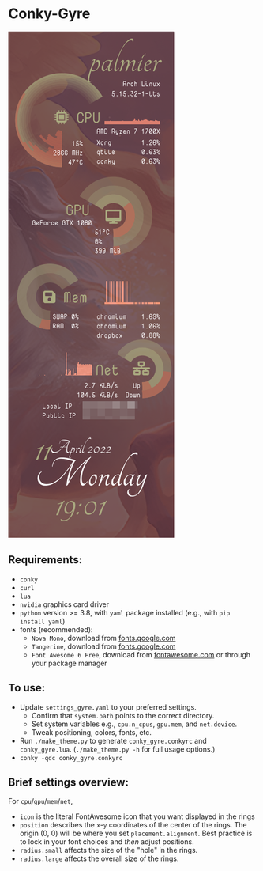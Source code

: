 Conky-Gyre
==========

![Alt text](gyre.png)

Requirements:
-------------
  * `conky`
  * `curl`
  * `lua`
  * `nvidia` graphics card driver
  * `python` version >= 3.8, with `yaml` package installed (e.g., with `pip install yaml`)
  * fonts (recommended):
      * `Nova Mono`, download from [fonts.google.com](https://fonts.google.com/specimen/Nova+Mono)
      * `Tangerine`, download from [fonts.google.com](https://fonts.google.com/specimen/Tangerine)
      * `Font Awesome 6 Free`, download from [fontawesome.com](https://fontawesome.com/download) or through your package manager


To use:
-------
  * Update `settings_gyre.yaml` to your preferred settings.
    * Confirm that `system.path` points to the correct directory.
    * Set system variables e.g., `cpu.n_cpus`, `gpu.mem`, and `net.device`.
    * Tweak positioning, colors, fonts, etc.
  * Run `./make_theme.py` to generate `conky_gyre.conkyrc` and `conky_gyre.lua`. (`./make_theme.py -h` for full usage options.)
  * `conky -qdc conky_gyre.conkyrc`

Brief settings overview:
------------------------
For `cpu`/`gpu`/`mem`/`net`,

  * `icon` is the literal FontAwesome icon that you want displayed in the rings
  * `position` describes the `x`-`y` coordinates of the center of the rings. The origin (0, 0) will be where you set `placement.alignment`. Best practice is to lock in your font choices and *then* adjust positions.
  * `radius.small` affects the size of the "hole" in the rings.
  * `radius.large` affects the overall size of the rings.
